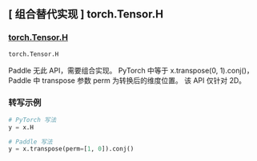 ## [ 组合替代实现 ] torch.Tensor.H

### [torch.Tensor.H](https://pytorch.org/docs/stable/tensors.html?#torch.Tensor.H)

```python
torch.Tensor.H
```

Paddle 无此 API，需要组合实现。
PyTorch 中等于 x.transpose(0, 1).conj()，Paddle 中 transpose 参数 perm 为转换后的维度位置。
该 API 仅针对 2D。

### 转写示例

```python
# PyTorch 写法
y = x.H

# Paddle 写法
y = x.transpose(perm=[1, 0]).conj()
```

